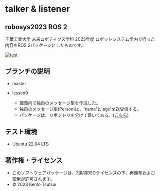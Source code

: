 # talker & listener
## robosys2023 ROS 2
千葉工業大学 未来ロボティクス学科 2023年度 ロボットシステム学内で行った内容をROS 2パッケージにしたものです。

[![test](https://github.com/kentotutui/robosys2023_ROS-2/actions/workflows/test.yml/badge.svg)](https://github.com/kentotutui/robosys2023_ROS-2/actions/workflows/test.yml)

## ブランチの説明
  * master

  * lessen9
    * 講義内で独自のメッセージ型を作成した。
    * 独自のメッセージ型(Person)は、'name'と'age'を送受信する。
    * パッケージは、リポジトリを分けて置いてある。([こちら](https://github.com/kentotutui/person_msgs))

## テスト環境
  * Ubuntu 22.04 LTS

## 著作権・ライセンス
  * このソフトウェアパッケージは、3条項BSDライセンスの下、再頒布および使用が許可されます。
  * © 2023 Kento Tsutsui